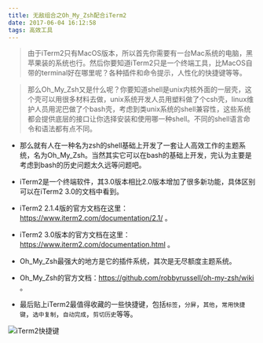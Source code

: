 ```yaml
---
title: 无敌组合之Oh_My_Zsh配合iTerm2
date: 2017-06-04 16:12:58
tags: 高效工具
---
```


> 由于iTerm2只有MacOS版本，所以首先你需要有一台Mac系统的电脑，黑苹果装的系统也行。然后你要知道iTerm2只是一个终端工具，比MacOS自带的terminal好在哪里呢？各种插件和命令提示，人性化的快捷键等等。

> 那么Oh_My_Zsh又是什么呢？你要知道shell是unix内核外面的一层壳，这个壳可以用很多材料去做，unix系统开发人员用塑料做了个csh壳，linux维护人员用泥巴做了个bash壳，考虑到类unix系统的shell兼容性，这些系统都会提供底层的接口让你选择安装和使用哪一种shell。不同的shell语言命令和语法都有点不同。

<!-- more -->

- 那么就有人在一种名为zsh的shell基础上开发了一套让人高效工作的主题系统，名为Oh_My_Zsh。当然其实它可以在bash的基础上开发，完认为主要是考虑到bash的历史问题太久远等问题吧。

- iTerm2是一个终端软件，其3.0版本相比2.0版本增加了很多新功能，具体区别可以在iTerm2 3.0的文档中看到。

- iTerm2 2.1.4版的官方文档在这里：https://www.iterm2.com/documentation/2.1/ 。

- iTerm2 3.0版本的官方文档在这里：https://www.iterm2.com/documentation.html 。

- Oh_My_Zsh最强大的地方是它的插件系统，其次是无尽额度主题系统。

- Oh_My_Zsh的官方文档：https://github.com/robbyrussell/oh-my-zsh/wiki 。

- 最后贴上iTerm2最值得收藏的一些快捷键，包括`标签`，`分屏`，`其他`，`常用快捷键`，`选中复制`，`自动完成`，`剪切历史`等等。

![iTerm2快捷键](http://upload-images.jianshu.io/upload_images/3995745-ceddf809923385aa.jpg?imageMogr2/auto-orient/strip%7CimageView2/2/w/1440/q/50)



